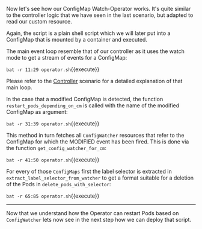 Now let's see how our ConfigMap Watch-Operator works. It's quite similar to the controller logic that we have seen in the last scenario, but adapted to read our custom resource.

Again, the script is a plain shell script which we will later put into a ConfigMap that is mounted by a container and executed.

The main event loop resemble that of our controller as it uses the watch mode to get a stream of events for a ConfigMap:

`bat -r 11:29 operator.sh`{{execute}}

Please refer to the [Controller](21-controller) scenario for a detailed explanation of that main loop.

In the case that a modified ConfigMap is detected, the function `restart_pods_depending_on_cm` is called with the name of the modified ConfigMap as argument:

`bat -r 31:39 operator.sh`{{execute}}

This method in turn fetches all `ConfigWatcher` resources that refer to the ConfigMap for which the MODIFIED event has been fired. This is done via the function `get_config_watcher_for_cm`:

`bat -r 41:50 operator.sh`{{execute}}

For every of those `ConfigMaps` first the label selector is extracted in `extract_label_selector_from_watcher` to get a format suitable for a deletion of the Pods in `delete_pods_with_selector`:

`bat -r 65:85 operator.sh`{{execute}}

------------

Now that we understand how the Operator can restart Pods based on `ConfigWatcher` lets now see in the next step how we can deploy that script.
